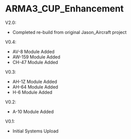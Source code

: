 # ARMA3_CUP_Enhancement

V2.0:
* Completed re-build from original Jason_Aircraft project

V0.4:
* AV-8 Module Added
* AW-159 Module Added
* CH-47 Module Added

V0.3:
* AH-1Z Module Added
* AH-64 Module Added
* H-6 Module Added

V0.2:
* A-10 Module Added

V0.1:
* Initial Systems Upload
